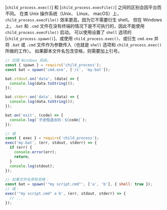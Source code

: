 
[`child_process.exec()`] 和 [`child_process.execFile()`] 之间的区别会因平台而不同。
在类 Unix 操作系统（Unix、 Linux、 macOS）上，`child_process.execFile()` 效率更高，因为它不需要衍生 shell。
但在 Windows 上，`.bat` 和 `.cmd` 文件在没有终端的情况下是不可执行的，因此不能使用 `child_process.execFile()` 启动。
可以使用设置了 `shell` 选项的 [`child_process.spawn()`]、或使用 `child_process.exec()`、或衍生 `cmd.exe` 并将 `.bat` 或 `.cmd` 文件作为参数传入（也就是 `shell` 选项和 `child_process.exec()` 所做的工作）。
如果脚本文件名包含空格，则需要加上引号。

```js
// 仅限 Windows 系统。
const { spawn } = require('child_process');
const bat = spawn('cmd.exe', ['/c', 'my.bat']);

bat.stdout.on('data', (data) => {
  console.log(data.toString());
});

bat.stderr.on('data', (data) => {
  console.log(data.toString());
});

bat.on('exit', (code) => {
  console.log(`子进程退出码：${code}`);
});
```

```js
// 或
const { exec } = require('child_process');
exec('my.bat', (err, stdout, stderr) => {
  if (err) {
    console.error(err);
    return;
  }
  console.log(stdout);
});

// 如果文件名带有空格：
const bat = spawn('"my script.cmd"', ['a', 'b'], { shell: true });
// 或：
exec('"my script.cmd" a b', (err, stdout, stderr) => {
  // ...
});
```

